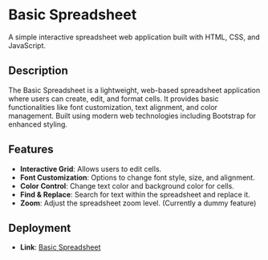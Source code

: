 # Basic Spreadsheet

A simple interactive spreadsheet web application built with HTML, CSS, and JavaScript.

## Description

The Basic Spreadsheet is a lightweight, web-based spreadsheet application where users can create, edit, and format cells. It provides basic functionalities like font customization, text alignment, and color management. Built using modern web technologies including Bootstrap for enhanced styling.

## Features

- **Interactive Grid**: Allows users to edit cells.
- **Font Customization**: Options to change font style, size, and alignment.
- **Color Control**: Change text color and background color for cells.
- **Find & Replace**: Search for text within the spreadsheet and replace it.
- **Zoom**: Adjust the spreadsheet zoom level. (Currently a dummy feature)

## Deployment

- **Link**: [Basic Spreadsheet](https://thewelshfiend.github.io/BasicSpreadsheet/)
